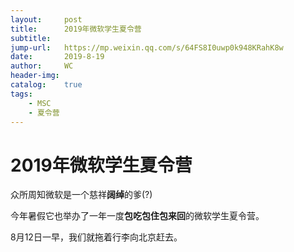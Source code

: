 ```yaml
---
layout:     post
title:      2019年微软学生夏令营
subtitle:   
jump-url:	https://mp.weixin.qq.com/s/64FS8I0uwp0k948KRahK8w
date:       2019-8-19
author:     WC
header-img: 
catalog: 	true
tags:
    - MSC
    - 夏令营
---
```


# 2019年微软学生夏令营

众所周知微软是一个慈祥**阔绰**的爹(?)

今年暑假它也举办了一年一度**包吃包住包来回**的微软学生夏令营。

8月12日一早，我们就拖着行李向北京赶去。